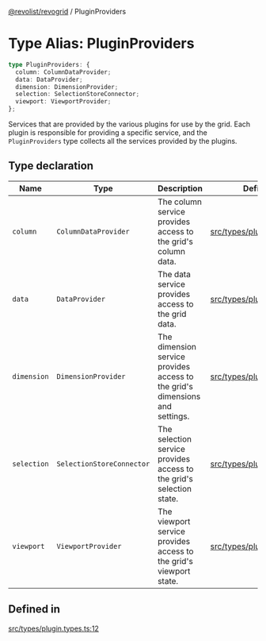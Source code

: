 [@revolist/revogrid](README.md) / PluginProviders

# Type Alias: PluginProviders

```ts
type PluginProviders: {
  column: ColumnDataProvider;
  data: DataProvider;
  dimension: DimensionProvider;
  selection: SelectionStoreConnector;
  viewport: ViewportProvider;
};
```

Services that are provided by the various plugins for use by the grid. Each plugin
is responsible for providing a specific service, and the `PluginProviders` type collects all the services provided
by the plugins.

## Type declaration

| Name | Type | Description | Defined in |
| ------ | ------ | ------ | ------ |
| `column` | `ColumnDataProvider` | The column service provides access to the grid's column data. | [src/types/plugin.types.ts:28](https://github.com/revolist/revogrid/blob/b7bc91178b5b059b1432f9bb6ddbfab652d2c8cf/src/types/plugin.types.ts#L28) |
| `data` | `DataProvider` | The data service provides access to the grid data. | [src/types/plugin.types.ts:16](https://github.com/revolist/revogrid/blob/b7bc91178b5b059b1432f9bb6ddbfab652d2c8cf/src/types/plugin.types.ts#L16) |
| `dimension` | `DimensionProvider` | The dimension service provides access to the grid's dimensions and settings. | [src/types/plugin.types.ts:20](https://github.com/revolist/revogrid/blob/b7bc91178b5b059b1432f9bb6ddbfab652d2c8cf/src/types/plugin.types.ts#L20) |
| `selection` | `SelectionStoreConnector` | The selection service provides access to the grid's selection state. | [src/types/plugin.types.ts:24](https://github.com/revolist/revogrid/blob/b7bc91178b5b059b1432f9bb6ddbfab652d2c8cf/src/types/plugin.types.ts#L24) |
| `viewport` | `ViewportProvider` | The viewport service provides access to the grid's viewport state. | [src/types/plugin.types.ts:32](https://github.com/revolist/revogrid/blob/b7bc91178b5b059b1432f9bb6ddbfab652d2c8cf/src/types/plugin.types.ts#L32) |

## Defined in

[src/types/plugin.types.ts:12](https://github.com/revolist/revogrid/blob/b7bc91178b5b059b1432f9bb6ddbfab652d2c8cf/src/types/plugin.types.ts#L12)
